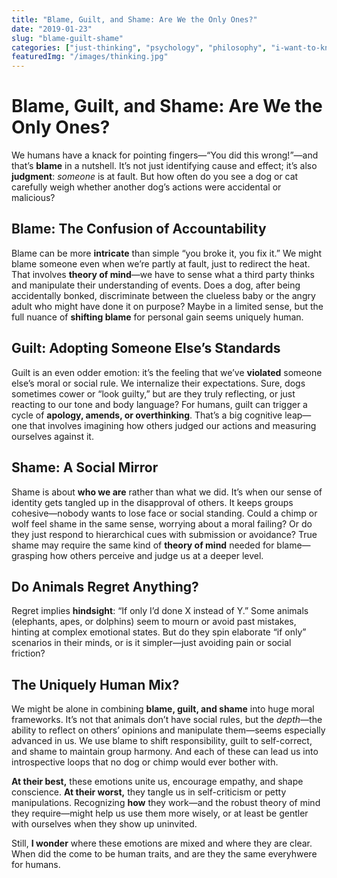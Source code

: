 ```yaml
---
title: "Blame, Guilt, and Shame: Are We the Only Ones?"
date: "2019-01-23"
slug: "blame-guilt-shame"
categories: ["just-thinking", "psychology", "philosophy", "i-want-to-know", "uniquely-human","i-wonder"]
featuredImg: "/images/thinking.jpg"
---
```


# Blame, Guilt, and Shame: Are We the Only Ones?

We humans have a knack for pointing fingers—“You did this wrong!”—and that’s **blame** in a nutshell. It’s not just identifying cause and effect; it’s also **judgment**: *someone* is at fault. But how often do you see a dog or cat carefully weigh whether another dog’s actions were accidental or malicious? 

## Blame: The Confusion of Accountability
Blame can be more **intricate** than simple “you broke it, you fix it.” We might blame someone even when we’re partly at fault, just to redirect the heat. That involves **theory of mind**—we have to sense what a third party thinks and manipulate their understanding of events. Does a dog, after being accidentally bonked, discriminate between the clueless baby or the angry adult who might have done it on purpose? Maybe in a limited sense, but the full nuance of **shifting blame** for personal gain seems uniquely human.

## Guilt: Adopting Someone Else’s Standards
Guilt is an even odder emotion: it’s the feeling that we’ve **violated** someone else’s moral or social rule. We internalize their expectations. Sure, dogs sometimes cower or “look guilty,” but are they truly reflecting, or just reacting to our tone and body language? For humans, guilt can trigger a cycle of **apology, amends, or overthinking**. That’s a big cognitive leap—one that involves imagining how others judged our actions and measuring ourselves against it.

## Shame: A Social Mirror
Shame is about **who we are** rather than what we did. It’s when our sense of identity gets tangled up in the disapproval of others. It keeps groups cohesive—nobody wants to lose face or social standing. Could a chimp or wolf feel shame in the same sense, worrying about a moral failing? Or do they just respond to hierarchical cues with submission or avoidance? True shame may require the same kind of **theory of mind** needed for blame—grasping how others perceive and judge us at a deeper level.

## Do Animals Regret Anything?
Regret implies **hindsight**: “If only I’d done X instead of Y.” Some animals (elephants, apes, or dolphins) seem to mourn or avoid past mistakes, hinting at complex emotional states. But do they spin elaborate “if only” scenarios in their minds, or is it simpler—just avoiding pain or social friction?

## The Uniquely Human Mix?
We might be alone in combining **blame, guilt, and shame** into huge moral frameworks. It’s not that animals don’t have social rules, but the *depth*—the ability to reflect on others’ opinions and manipulate them—seems especially advanced in us. We use blame to shift responsibility, guilt to self-correct, and shame to maintain group harmony. And each of these can lead us into introspective loops that no dog or chimp would ever bother with.

**At their best,** these emotions unite us, encourage empathy, and shape conscience. **At their worst,** they tangle us in self-criticism or petty manipulations. Recognizing **how** they work—and the robust theory of mind they require—might help us use them more wisely, or at least be gentler with ourselves when they show up uninvited.

Still, **I wonder** where these emotions are mixed and where they are clear.  When did the come to be human traits, and are they the same everyhwere for humans.  
